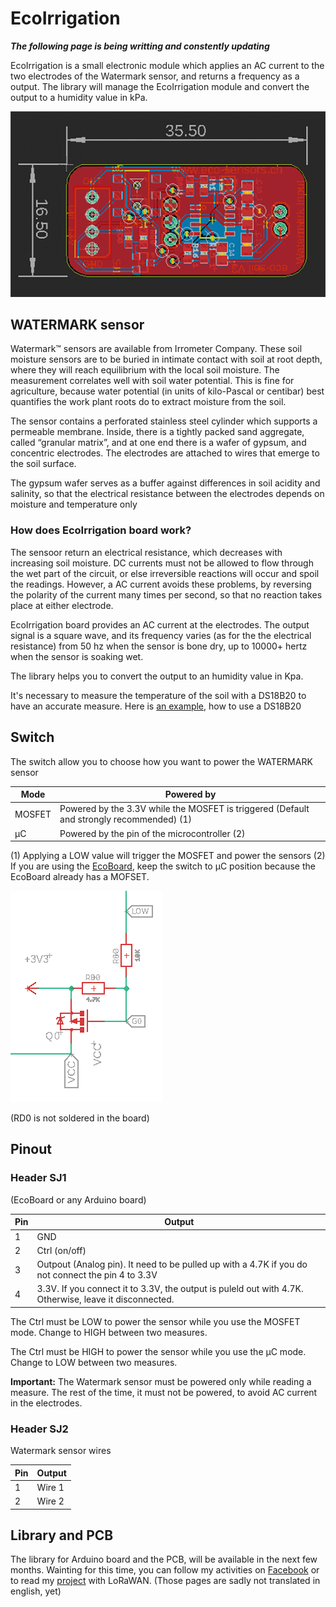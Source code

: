 # EcoIrrigation

***The following page is being writting and constently updating***

EcoIrrigation is a small electronic module which applies an AC current to the two electrodes of the Watermark sensor, and returns a frequency as a output.
The library will manage the EcoIrrigation module and convert the output to a humidity value in kPa.


![alt PCB](https://github.com/ecosensors/EcoIrrigation/blob/main/Assets/pcb-ecoirrigation.png)

## WATERMARK sensor
Watermark™ sensors are available from Irrometer Company. These soil moisture sensors are to be buried in intimate contact with soil at root depth, where they will reach equilibrium with the local soil moisture. The measurement correlates well with soil water potential. This is fine for agriculture, because water potential (in units of kilo-Pascal or centibar) best quantifies the work plant roots do to extract moisture from the soil.

The sensor contains a perforated stainless steel cylinder which supports a permeable membrane. Inside, there is a tightly packed sand aggregate, called “granular matrix”, and at one end there is a wafer of gypsum, and concentric electrodes. The electrodes are attached to wires that emerge to the soil surface.

The gypsum wafer serves as a buffer against differences in soil acidity and salinity, so that the electrical resistance between the electrodes depends on moisture and temperature only

### How does EcoIrrigation board work?
The sensoor return an electrical resistance, which decreases with increasing soil moisture. 
DC currents must not be allowed to flow through the wet part of the circuit, or else irreversible reactions will occur and spoil the readings. However, a AC current  avoids these problems, by reversing the polarity of the current many times per second, so that no reaction takes place at either electrode.

EcoIrrigation board provides an AC current at the electrodes. The output signal is a square wave, and its frequency varies (as for the the electrical resistance) from 50 hz when the sensor is bone dry, up to 10000+ hertz when the sensor is soaking wet.

The library helps you to convert the output to an humidity value in Kpa.

It's necessary to measure the temperature of the soil with a DS18B20 to have an accurate measure. Here is [an example](https://github.com/ecosensors/EcoBoard/blob/master/examples/multi-ds18b20/multi-ds18b20.ino), how to use a DS18B20


## Switch
The switch allow you to choose how you want to power the WATERMARK sensor


Mode |  Powered by
--- | ---
MOSFET | Powered by the 3.3V while the MOSFET is triggered (Default and strongly recommended) (1)
µC | Powered by the pin of the microcontroller (2)

(1) Applying a LOW value will trigger the MOSFET and power the sensors
(2) If you are using the [EcoBoard](https://github.com/ecosensors/EcoBoard), keep the switch to µC position because the EcoBoard already has a MOFSET. 

![alt MOSFET](https://github.com/ecosensors/EcoIrrigation/blob/main/Assets/mosfet.png)

(RD0 is not soldered in the board)

## Pinout

### Header SJ1
(EcoBoard or any Arduino board)

Pin | Output
--- | ---
1 | GND
2 | Ctrl (on/off)
3 | Outpout (Analog pin). It need to be pulled up with a 4.7K if you do not connect the pin 4 to 3.3V
4 | 3.3V. If you connect it to 3.3V, the output is puleld out with 4.7K. Otherwise, leave it disconnected.

The Ctrl must be LOW to power the sensor while you use the MOSFET mode. Change to HIGH between two measures.

The Ctrl must be HIGH to power the sensor while you use the µC mode. Change to LOW between two measures.



**Important:** The Watermark sensor must be powered only while reading a measure. The rest of the time, it must not be powered, to avoid AC current in the electrodes. 

### Header SJ2
Watermark sensor wires

Pin | Output
--- | ---
1 | Wire 1
2 | Wire 2




## Library and PCB
The library for Arduino board and the PCB, will be available in the next few months. Wainting for this time, you can follow my activities on [Facebook](https://www.facebook.com/ecosensors) or to read my [project](https://eco-sensors.ch/smart-irrigation/) with LoRaWAN. (Those pages are sadly not translated in english, yet)
